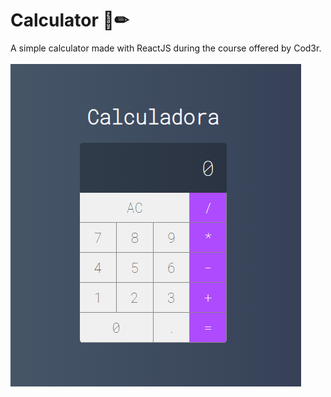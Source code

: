 # Calculator 📝✏


A simple calculator made with ReactJS during the course offered by Cod3r.
<br><br>
<img src="/app/assets/screenshot.PNG">

